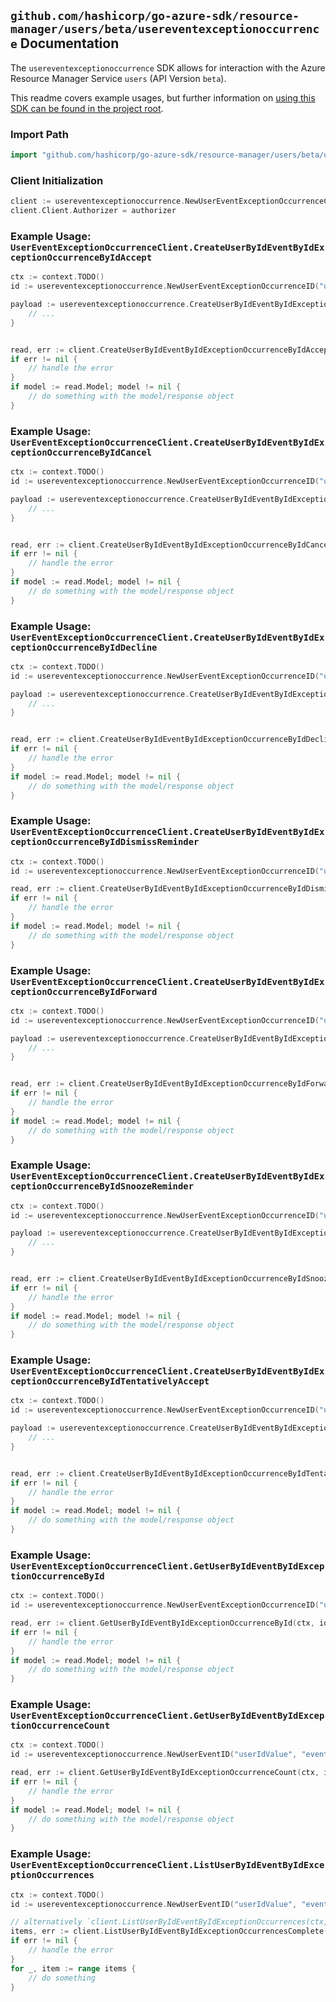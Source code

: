 
## `github.com/hashicorp/go-azure-sdk/resource-manager/users/beta/usereventexceptionoccurrence` Documentation

The `usereventexceptionoccurrence` SDK allows for interaction with the Azure Resource Manager Service `users` (API Version `beta`).

This readme covers example usages, but further information on [using this SDK can be found in the project root](https://github.com/hashicorp/go-azure-sdk/tree/main/docs).

### Import Path

```go
import "github.com/hashicorp/go-azure-sdk/resource-manager/users/beta/usereventexceptionoccurrence"
```


### Client Initialization

```go
client := usereventexceptionoccurrence.NewUserEventExceptionOccurrenceClientWithBaseURI("https://management.azure.com")
client.Client.Authorizer = authorizer
```


### Example Usage: `UserEventExceptionOccurrenceClient.CreateUserByIdEventByIdExceptionOccurrenceByIdAccept`

```go
ctx := context.TODO()
id := usereventexceptionoccurrence.NewUserEventExceptionOccurrenceID("userIdValue", "eventIdValue", "eventId1Value")

payload := usereventexceptionoccurrence.CreateUserByIdEventByIdExceptionOccurrenceByIdAcceptRequest{
	// ...
}


read, err := client.CreateUserByIdEventByIdExceptionOccurrenceByIdAccept(ctx, id, payload)
if err != nil {
	// handle the error
}
if model := read.Model; model != nil {
	// do something with the model/response object
}
```


### Example Usage: `UserEventExceptionOccurrenceClient.CreateUserByIdEventByIdExceptionOccurrenceByIdCancel`

```go
ctx := context.TODO()
id := usereventexceptionoccurrence.NewUserEventExceptionOccurrenceID("userIdValue", "eventIdValue", "eventId1Value")

payload := usereventexceptionoccurrence.CreateUserByIdEventByIdExceptionOccurrenceByIdCancelRequest{
	// ...
}


read, err := client.CreateUserByIdEventByIdExceptionOccurrenceByIdCancel(ctx, id, payload)
if err != nil {
	// handle the error
}
if model := read.Model; model != nil {
	// do something with the model/response object
}
```


### Example Usage: `UserEventExceptionOccurrenceClient.CreateUserByIdEventByIdExceptionOccurrenceByIdDecline`

```go
ctx := context.TODO()
id := usereventexceptionoccurrence.NewUserEventExceptionOccurrenceID("userIdValue", "eventIdValue", "eventId1Value")

payload := usereventexceptionoccurrence.CreateUserByIdEventByIdExceptionOccurrenceByIdDeclineRequest{
	// ...
}


read, err := client.CreateUserByIdEventByIdExceptionOccurrenceByIdDecline(ctx, id, payload)
if err != nil {
	// handle the error
}
if model := read.Model; model != nil {
	// do something with the model/response object
}
```


### Example Usage: `UserEventExceptionOccurrenceClient.CreateUserByIdEventByIdExceptionOccurrenceByIdDismissReminder`

```go
ctx := context.TODO()
id := usereventexceptionoccurrence.NewUserEventExceptionOccurrenceID("userIdValue", "eventIdValue", "eventId1Value")

read, err := client.CreateUserByIdEventByIdExceptionOccurrenceByIdDismissReminder(ctx, id)
if err != nil {
	// handle the error
}
if model := read.Model; model != nil {
	// do something with the model/response object
}
```


### Example Usage: `UserEventExceptionOccurrenceClient.CreateUserByIdEventByIdExceptionOccurrenceByIdForward`

```go
ctx := context.TODO()
id := usereventexceptionoccurrence.NewUserEventExceptionOccurrenceID("userIdValue", "eventIdValue", "eventId1Value")

payload := usereventexceptionoccurrence.CreateUserByIdEventByIdExceptionOccurrenceByIdForwardRequest{
	// ...
}


read, err := client.CreateUserByIdEventByIdExceptionOccurrenceByIdForward(ctx, id, payload)
if err != nil {
	// handle the error
}
if model := read.Model; model != nil {
	// do something with the model/response object
}
```


### Example Usage: `UserEventExceptionOccurrenceClient.CreateUserByIdEventByIdExceptionOccurrenceByIdSnoozeReminder`

```go
ctx := context.TODO()
id := usereventexceptionoccurrence.NewUserEventExceptionOccurrenceID("userIdValue", "eventIdValue", "eventId1Value")

payload := usereventexceptionoccurrence.CreateUserByIdEventByIdExceptionOccurrenceByIdSnoozeReminderRequest{
	// ...
}


read, err := client.CreateUserByIdEventByIdExceptionOccurrenceByIdSnoozeReminder(ctx, id, payload)
if err != nil {
	// handle the error
}
if model := read.Model; model != nil {
	// do something with the model/response object
}
```


### Example Usage: `UserEventExceptionOccurrenceClient.CreateUserByIdEventByIdExceptionOccurrenceByIdTentativelyAccept`

```go
ctx := context.TODO()
id := usereventexceptionoccurrence.NewUserEventExceptionOccurrenceID("userIdValue", "eventIdValue", "eventId1Value")

payload := usereventexceptionoccurrence.CreateUserByIdEventByIdExceptionOccurrenceByIdTentativelyAcceptRequest{
	// ...
}


read, err := client.CreateUserByIdEventByIdExceptionOccurrenceByIdTentativelyAccept(ctx, id, payload)
if err != nil {
	// handle the error
}
if model := read.Model; model != nil {
	// do something with the model/response object
}
```


### Example Usage: `UserEventExceptionOccurrenceClient.GetUserByIdEventByIdExceptionOccurrenceById`

```go
ctx := context.TODO()
id := usereventexceptionoccurrence.NewUserEventExceptionOccurrenceID("userIdValue", "eventIdValue", "eventId1Value")

read, err := client.GetUserByIdEventByIdExceptionOccurrenceById(ctx, id)
if err != nil {
	// handle the error
}
if model := read.Model; model != nil {
	// do something with the model/response object
}
```


### Example Usage: `UserEventExceptionOccurrenceClient.GetUserByIdEventByIdExceptionOccurrenceCount`

```go
ctx := context.TODO()
id := usereventexceptionoccurrence.NewUserEventID("userIdValue", "eventIdValue")

read, err := client.GetUserByIdEventByIdExceptionOccurrenceCount(ctx, id)
if err != nil {
	// handle the error
}
if model := read.Model; model != nil {
	// do something with the model/response object
}
```


### Example Usage: `UserEventExceptionOccurrenceClient.ListUserByIdEventByIdExceptionOccurrences`

```go
ctx := context.TODO()
id := usereventexceptionoccurrence.NewUserEventID("userIdValue", "eventIdValue")

// alternatively `client.ListUserByIdEventByIdExceptionOccurrences(ctx, id)` can be used to do batched pagination
items, err := client.ListUserByIdEventByIdExceptionOccurrencesComplete(ctx, id)
if err != nil {
	// handle the error
}
for _, item := range items {
	// do something
}
```
